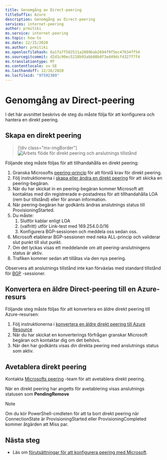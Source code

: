 ```yaml
---
title: Genomgång av Direct-peering
titleSuffix: Azure
description: Genomgång av Direct-peering
services: internet-peering
author: prmitiki
ms.service: internet-peering
ms.topic: how-to
ms.date: 12/15/2020
ms.author: prmitiki
ms.openlocfilehash: 6a1fa7f582511a2089bab2694f9f5ec47634ff54
ms.sourcegitcommit: d2d1c90ec5218b93abb80b8f3ed49dcf4327f7f4
ms.translationtype: MT
ms.contentlocale: sv-SE
ms.lasthandoff: 12/16/2020
ms.locfileid: "97592389"
---
```

# <a name="direct-peering-walkthrough"></a>Genomgång av Direct-peering

I det här avsnittet beskrivs de steg du måste följa för att konfigurera och hantera en direkt peering.

## <a name="create-a-direct-peering"></a>Skapa en direkt peering
> [!div class="mx-imgBorder"]
> ![Arbets flöde för direkt peering och anslutnings tillstånd](./media/direct-peering.png)

Följande steg måste följas för att tillhandahålla en direkt peering:
1. Granska Microsofts [peering-princip](https://peering.azurewebsites.net/peering) för att förstå krav för direkt peering.
1. Följ instruktionerna i [skapa eller ändra en direkt peering](howto-direct-powershell.md) för att skicka en peering-begäran.
1. När du har skickat in en peering-begäran kommer Microsoft att kontaktas med din registrerade e-postadress för att tillhandahålla LOA (rem bur tillstånd) eller för annan information.
1. När peering-begäran har godkänts ändras anslutnings status till ProvisioningStarted.
1. Du måste:
    1. Slutför kablar enligt LOA
    1. (valfritt) utför Link-test med 169.254.0.0/16
    1. Konfigurera BGP-sessionen och meddela oss sedan oss.
1. Microsoft etablerar BGP-sessionen med neka ALL-princip och validerar slut punkt till slut punkt.
1. Om det lyckas visas ett meddelande om att peering-anslutningens status är aktiv.
1. Trafiken kommer sedan att tillåtas via den nya peering.

Observera att anslutnings tillstånd inte kan förväxlas med standard tillstånd för [BGP](https://en.wikipedia.org/wiki/Border_Gateway_Protocol) -sessioner.

## <a name="convert-a-legacy-direct-peering-to-azure-resource"></a>Konvertera en äldre Direct-peering till en Azure-resurs
Följande steg måste följas för att konvertera en äldre direkt peering till Azure-resursen:
1. Följ instruktionerna i [konvertera en äldre direkt peering till Azure Resource](howto-legacy-direct-powershell.md)
1. När du har skickat en konverterings förfrågan granskar Microsoft begäran och kontaktar dig om det behövs.
1. När den har godkänts visas din direkta peering med anslutnings status som aktiv.

## <a name="deprovision-direct-peering"></a>Avetablera direkt peering
Kontakta [Microsofts peering](mailto:peering@microsoft.com) -team för att avetablera direkt peering.

När en direkt peering har angetts för avetablering visas anslutnings statusen som **PendingRemove**

> [!NOTE]
> Om du kör PowerShell-cmdleten för att ta bort direkt peering när ConnectionState är ProvisioningStarted eller ProvisioningCompleted kommer åtgärden att Miss par.

## <a name="next-steps"></a>Nästa steg

* Läs om [förutsättningar för att konfigurera peering med Microsoft](prerequisites.md).
